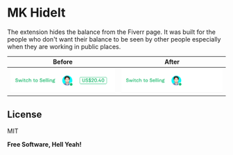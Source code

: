 # MK HideIt

 The extension hides the balance from the Fiverr page. It was built for the people who don't want their balance to be seen by other people especially when they are working in public places.

Before                           |  After
:-------------------------------:|:-------------------------:
![before](./images/before.png)   |  ![after](./images/after.png)



## License

MIT

**Free Software, Hell Yeah!**
